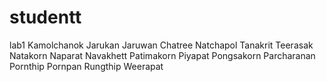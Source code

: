 # studentt
lab1
Kamolchanok
Jarukan
Jaruwan
Chatree
Natchapol
Tanakrit
Teerasak
Natakorn
Naparat
Navakhett
Patimakorn
Piyapat
Pongsakorn
Parcharanan
Pornthip
Pornpan
Rungthip
Weerapat
